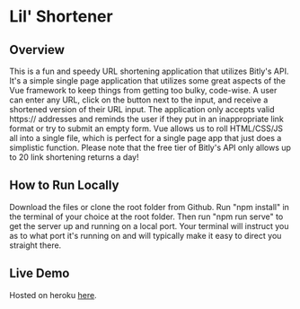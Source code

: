 # Lil' Shortener

## Overview
This is a fun and speedy URL shortening application that utilizes Bitly's API. It's a simple single page application that utilizes some great aspects of the Vue framework to keep things from getting too bulky, code-wise. A user can enter any URL, click on the button next to the input, and receive a shortened version of their URL input. The application only accepts valid https:// addresses and reminds the user if they put in an inappropriate link format or try to submit an empty form. Vue allows us to roll HTML/CSS/JS all into a single file, which is perfect for a single page app that just does a simplistic function. Please note that the free tier of Bitly's API only allows up to 20 link shortening returns a day!

## How to Run Locally
Download the files or clone the root folder from Github.  Run "npm install" in the terminal of your choice at the root folder.  Then run "npm run serve" to get the server up and running on a local port.  Your terminal will instruct you as to what port it's running on and will typically make it easy to direct you straight there. 

## Live Demo

Hosted on heroku [here](https://lil-shortener.herokuapp.com/).

